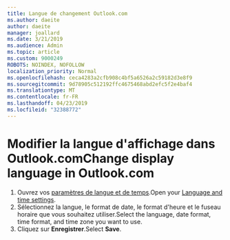```yaml
---
title: Langue de changement Outlook.com
ms.author: daeite
author: daeite
manager: joallard
ms.date: 3/21/2019
ms.audience: Admin
ms.topic: article
ms.custom: 9000249
ROBOTS: NOINDEX, NOFOLLOW
localization_priority: Normal
ms.openlocfilehash: ceca4283a2cfb908c4bf5a6526a2c59182d3e8f9
ms.sourcegitcommit: 9d78905c512192ffc4675468abd2efc5f2e4baf4
ms.translationtype: MT
ms.contentlocale: fr-FR
ms.lasthandoff: 04/23/2019
ms.locfileid: "32388772"
---
```

# <a name="change-display-language-in-outlookcom"></a><span data-ttu-id="86528-102">Modifier la langue d'affichage dans Outlook.com</span><span class="sxs-lookup"><span data-stu-id="86528-102">Change display language in Outlook.com</span></span>

1. <span data-ttu-id="86528-103">Ouvrez vos [paramètres de langue et de temps](https://go.microsoft.com/fwlink/?linkid=2085505).</span><span class="sxs-lookup"><span data-stu-id="86528-103">Open your [Language and time settings](https://go.microsoft.com/fwlink/?linkid=2085505).</span></span>
1. <span data-ttu-id="86528-104">Sélectionnez la langue, le format de date, le format d'heure et le fuseau horaire que vous souhaitez utiliser.</span><span class="sxs-lookup"><span data-stu-id="86528-104">Select the language, date format, time format, and time zone you want to use.</span></span>
1. <span data-ttu-id="86528-105">Cliquez sur **Enregistrer**.</span><span class="sxs-lookup"><span data-stu-id="86528-105">Select **Save**.</span></span>